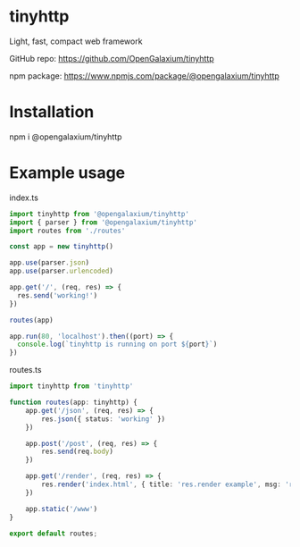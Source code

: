 # tinyhttp
Light, fast, compact web framework

GitHub repo: https://github.com/OpenGalaxium/tinyhttp

npm package: https://www.npmjs.com/package/@opengalaxium/tinyhttp

# Installation
npm i @opengalaxium/tinyhttp

# Example usage
index.ts
```ts
import tinyhttp from '@opengalaxium/tinyhttp'
import { parser } from '@opengalaxium/tinyhttp'
import routes from './routes'

const app = new tinyhttp()

app.use(parser.json)
app.use(parser.urlencoded)

app.get('/', (req, res) => {
  res.send('working!')
})

routes(app)

app.run(80, 'localhost').then((port) => {
  console.log(`tinyhttp is running on port ${port}`)
})
```

routes.ts
```ts
import tinyhttp from 'tinyhttp'

function routes(app: tinyhttp) {
    app.get('/json', (req, res) => {
        res.json({ status: 'working' })
    })

    app.post('/post', (req, res) => {
        res.send(req.body)
    })

    app.get('/render', (req, res) => {
        res.render('index.html', { title: 'res.render example', msg: 'render' })
    })

    app.static('/www')
}

export default routes;
```